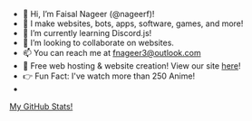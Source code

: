- 👋 Hi, I’m Faisal Nageer (@nageerf)!
- 👀 I make websites, bots, apps, software, games, and more!
- 🌱 I’m currently learning Discord.js!
- 💞️ I’m looking to collaborate on websites.
- 📫 You can reach me at [fnageer3@outlook.com](mailto:fnageer3@outlook.com)
- 📣 Free web hosting & website creation! View our site [here](https://fnageer.ml/)!
- 👉 Fun Fact: I've watch more than 250 Anime!
- 
[My GitHub Stats!](https://github-readme-stats.vercel.app/api?username=nageerf&show_icons=true&theme=blue-green)
